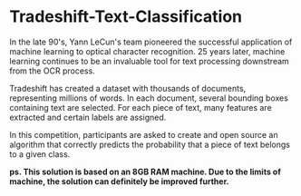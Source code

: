 Tradeshift-Text-Classification
==============================

In the late 90's, Yann LeCun's team pioneered the successful application of machine learning to optical character recognition. 25 years later, machine learning continues to be an invaluable tool for text processing downstream from the OCR process.

Tradeshift has created a dataset with thousands of documents, representing millions of words. In each document, several bounding boxes containing text are selected. For each piece of text, many features are extracted and certain labels are assigned.

In this competition, participants are asked to create and open source an algorithm that correctly predicts the probability that a piece of text belongs to a given class.

<b>ps. This solution is based on an 8GB RAM machine. Due to the limits of machine, the solution can definitely be improved further. </b>
